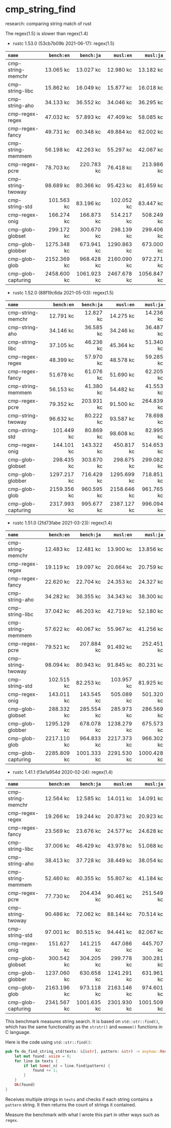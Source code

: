 # cmp_string_find
research: comparing string match of rust

The regex(1.5) is slower than regex(1.4)

- rustc 1.53.0 (53cb7b09b 2021-06-17): regex(1.5)

|         `name`         | `bench:en`  | `bench:ja`  |  `musl:en`  |  `musl:ja`  |
|:-----------------------|------------:|------------:|------------:|------------:|
| cmp-string-memchr      |   13.065 kc |   13.027 kc |   12.980 kc |   13.182 kc |
| cmp-string-libc        |   15.862 kc |   16.049 kc |   15.877 kc |   16.018 kc |
| cmp-string-aho         |   34.133 kc |   36.552 kc |   34.046 kc |   36.295 kc |
| cmp-regex-regex        |   47.032 kc |   57.893 kc |   47.409 kc |   58.085 kc |
| cmp-regex-fancy        |   49.731 kc |   60.348 kc |   49.884 kc |   62.002 kc |
| cmp-string-memmem      |   56.198 kc |   42.263 kc |   55.297 kc |   42.067 kc |
| cmp-regex-pcre         |   78.703 kc |  220.783 kc |   76.418 kc |  213.986 kc |
| cmp-string-twoway      |   98.689 kc |   80.366 kc |   95.423 kc |   81.659 kc |
| cmp-string-std         |  101.563 kc |   83.196 kc |  102.052 kc |   83.447 kc |
| cmp-regex-onig         |  166.274 kc |  166.873 kc |  514.217 kc |  508.249 kc |
| cmp-glob-globset       |  299.172 kc |  300.670 kc |  298.139 kc |  299.406 kc |
| cmp-glob-globber       | 1275.348 kc |  673.941 kc | 1290.863 kc |  673.000 kc |
| cmp-glob-glob          | 2152.369 kc |  968.428 kc | 2160.090 kc |  972.271 kc |
| cmp-glob-capturing     | 2458.600 kc | 1061.923 kc | 2467.678 kc | 1056.847 kc |


- rustc 1.52.0 (88f19c6da 2021-05-03): regex(1.5)

|         `name`         | `bench:en`  | `bench:ja`  |  `musl:en`  |  `musl:ja`  |
|:-----------------------|------------:|------------:|------------:|------------:|
| cmp-string-memchr      |   12.791 kc |   12.827 kc |   14.275 kc |   14.236 kc |
| cmp-string-aho         |   34.146 kc |   36.585 kc |   34.246 kc |   36.487 kc |
| cmp-string-libc        |   37.105 kc |   46.236 kc |   45.364 kc |   51.340 kc |
| cmp-regex-regex        |   48.399 kc |   57.970 kc |   48.578 kc |   59.285 kc |
| cmp-regex-fancy        |   51.678 kc |   61.076 kc |   51.690 kc |   62.205 kc |
| cmp-string-memmem      |   56.153 kc |   41.380 kc |   54.482 kc |   41.553 kc |
| cmp-regex-pcre         |   79.352 kc |  203.931 kc |   91.500 kc |  264.839 kc |
| cmp-string-twoway      |   96.632 kc |   80.222 kc |   93.587 kc |   78.698 kc |
| cmp-string-std         |  101.449 kc |   80.869 kc |   98.608 kc |   82.995 kc |
| cmp-regex-onig         |  144.101 kc |  143.322 kc |  450.817 kc |  514.653 kc |
| cmp-glob-globset       |  298.435 kc |  303.670 kc |  298.675 kc |  299.082 kc |
| cmp-glob-globber       | 1297.217 kc |  716.429 kc | 1295.699 kc |  718.851 kc |
| cmp-glob-glob          | 2159.356 kc |  960.595 kc | 2158.646 kc |  961.765 kc |
| cmp-glob-capturing     | 2317.993 kc |  995.677 kc | 2387.127 kc |  996.094 kc |


- rustc 1.51.0 (2fd73fabe 2021-03-23): regex(1.4)

|         `name`         | `bench:en`  | `bench:ja`  |  `musl:en`  |  `musl:ja`  |
|:-----------------------|------------:|------------:|------------:|------------:|
| cmp-string-memchr      |   12.483 kc |   12.481 kc |   13.900 kc |   13.856 kc |
| cmp-regex-regex        |   19.119 kc |   19.097 kc |   20.664 kc |   20.759 kc |
| cmp-regex-fancy        |   22.620 kc |   22.704 kc |   24.353 kc |   24.327 kc |
| cmp-string-aho         |   34.282 kc |   36.355 kc |   34.343 kc |   38.300 kc |
| cmp-string-libc        |   37.042 kc |   46.203 kc |   42.719 kc |   52.180 kc |
| cmp-string-memmem      |   57.622 kc |   40.067 kc |   55.967 kc |   41.256 kc |
| cmp-regex-pcre         |   79.521 kc |  207.884 kc |   91.492 kc |  252.451 kc |
| cmp-string-twoway      |   98.094 kc |   80.943 kc |   91.845 kc |   80.231 kc |
| cmp-string-std         |  102.515 kc |   82.253 kc |  103.957 kc |   81.925 kc |
| cmp-regex-onig         |  143.011 kc |  143.545 kc |  505.089 kc |  501.320 kc |
| cmp-glob-globset       |  288.332 kc |  285.554 kc |  285.973 kc |  286.569 kc |
| cmp-glob-globber       | 1295.129 kc |  678.078 kc | 1238.279 kc |  675.573 kc |
| cmp-glob-glob          | 2217.110 kc |  964.833 kc | 2217.373 kc |  966.302 kc |
| cmp-glob-capturing     | 2285.809 kc | 1001.333 kc | 2291.530 kc | 1000.428 kc |


- rustc 1.41.1 (f3e1a954d 2020-02-24): regex(1.4)

|         `name`         | `bench:en`  | `bench:ja`  |  `musl:en`  |  `musl:ja`  |
|:-----------------------|------------:|------------:|------------:|------------:|
| cmp-string-memchr      |   12.564 kc |   12.585 kc |   14.011 kc |   14.091 kc |
| cmp-regex-regex        |   19.266 kc |   19.244 kc |   20.873 kc |   20.923 kc |
| cmp-regex-fancy        |   23.569 kc |   23.676 kc |   24.577 kc |   24.628 kc |
| cmp-string-libc        |   37.006 kc |   46.429 kc |   43.978 kc |   51.068 kc |
| cmp-string-aho         |   38.413 kc |   37.728 kc |   38.449 kc |   38.054 kc |
| cmp-string-memmem      |   52.460 kc |   40.355 kc |   55.807 kc |   41.184 kc |
| cmp-regex-pcre         |   77.730 kc |  204.434 kc |   90.461 kc |  251.549 kc |
| cmp-string-twoway      |   90.486 kc |   72.062 kc |   88.144 kc |   70.514 kc |
| cmp-string-std         |   97.001 kc |   80.515 kc |   94.441 kc |   82.067 kc |
| cmp-regex-onig         |  151.627 kc |  141.215 kc |  447.086 kc |  445.707 kc |
| cmp-glob-globset       |  300.542 kc |  304.205 kc |  299.778 kc |  300.281 kc |
| cmp-glob-globber       | 1237.060 kc |  630.658 kc | 1241.291 kc |  631.961 kc |
| cmp-glob-glob          | 2163.196 kc |  973.118 kc | 2163.146 kc |  974.601 kc |
| cmp-glob-capturing     | 2341.567 kc | 1001.635 kc | 2301.930 kc | 1001.509 kc |

This benchmark measures string search.
It is based on `std::str::find()`, which has the same functionality
as the `strstr()` and `memmem()` functions in C language.

Here is the code using `std::str::find()`:

```rust
pub fn do_find_string_std(texts: &[&str], pattern: &str) -> anyhow::Result<usize> {
    let mut found: usize = 0;
    for line in texts {
        if let Some(_n) = line.find(pattern) {
            found += 1;
        }
    }
    Ok(found)
}
```

Receives multiple strings in `texts` and checks if each string contains
a `pattern` string. It then returns the count of strings it contained.

Measure the benchmark with what I wrote this part in other ways such as `regex`.

